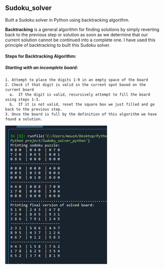 ## Sudoku_solver
Built a Sudoku solver in Python using backtracking algorithm.

**Backtracking** is a general algorithm for finding solutions by simply reverting back to the previous step or solution as soon as we determine that our current solution cannot be continued into a complete one.
I have used this principle of backtracking to built this Sudoku solver.

#### Steps for Backtracking Algorithm:

##### Starting with an incomplete board:
    1. Attempt to place the digits 1-9 in an empty space of the board
    2. Check if that digit is valid in the current spot based on the current board
      a.  If the digit is valid, recursively attempt to fill the board using steps 1-3.
      b.  If it is not valid, reset the square box we just filled and go back to the previous step.
    3. Once the board is full by the definition of this algorithm we have found a solution.
    
    
![](Sudoku_solver_output.png)
![]()
